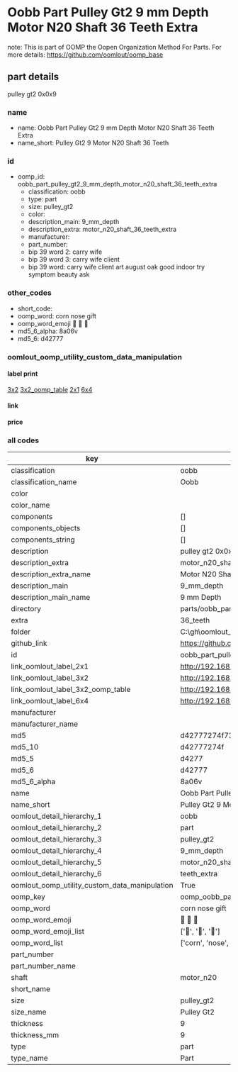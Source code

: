 # Oobb Part Pulley Gt2 9 mm Depth Motor N20 Shaft 36 Teeth Extra  

note: This is part of OOMP the Oopen Organization Method For Parts. For more details: https://github.com/oomlout/oomp_base

##  part details
  



pulley gt2 0x0x9



### name
* name: Oobb Part Pulley Gt2 9 mm Depth Motor N20 Shaft 36 Teeth Extra
* name_short: Pulley Gt2 9 Motor N20 Shaft 36 Teeth
### id
* oomp_id: oobb_part_pulley_gt2_9_mm_depth_motor_n20_shaft_36_teeth_extra
  * classification: oobb
  * type: part
  * size: pulley_gt2
  * color: 
  * description_main: 9_mm_depth
  * description_extra: motor_n20_shaft_36_teeth_extra
  * manufacturer: 
  * part_number: 
  * bip 39 word 2: carry wife
  * bip 39 word 3: carry wife client
  * bip 39 word: carry wife client art august oak good indoor try symptom beauty ask

### other_codes
* short_code: 
* oomp_word: corn nose gift
* oomp_word_emoji :corn: :nose: :gift:
* md5_6_alpha: 8a06v
* md5_6: d42777






### oomlout_oomp_utility_custom_data_manipulation
#### label print
[3x2](http://192.168.1.245:1112/?label=oomp%208a06v)
[3x2_oomp_table](http://192.168.1.108:1112/?label=oomp%208a06v)
[2x1](http://192.168.1.242:1112/?label=oomp%208a06v)
[6x4](http://192.168.1.55:1112/?label=oomp%208a06v)    

#### link

                              

#### price







### all codes 
| key | value |  
| --- | --- |  
| classification | oobb |  
| classification_name | Oobb |  
| color |  |  
| color_name |  |  
| components | [] |  
| components_objects | [] |  
| components_string | [] |  
| description | pulley gt2 0x0x9 |  
| description_extra | motor_n20_shaft_36_teeth_extra |  
| description_extra_name | Motor N20 Shaft 36 Teeth Extra |  
| description_main | 9_mm_depth |  
| description_main_name | 9 mm Depth |  
| directory | parts/oobb_part_pulley_gt2_9_mm_depth_motor_n20_shaft_36_teeth_extra |  
| extra | 36_teeth |  
| folder | C:\gh\oomlout_oobb_version_4_generated_parts\things\oobb_part_pulley_gt2_9_mm_depth_motor_n20_shaft_36_teeth_extra |  
| github_link | https://github.com/oomlout/oomlout_oomp_part_src/tree/main/parts/oobb_part_pulley_gt2_9_mm_depth_motor_n20_shaft_36_teeth_extra |  
| id | oobb_part_pulley_gt2_9_mm_depth_motor_n20_shaft_36_teeth_extra |  
| link_oomlout_label_2x1 | http://192.168.1.242:1112/?label=oomp%208a06v |  
| link_oomlout_label_3x2 | http://192.168.1.245:1112/?label=oomp%208a06v |  
| link_oomlout_label_3x2_oomp_table | http://192.168.1.108:1112/?label=oomp%208a06v |  
| link_oomlout_label_6x4 | http://192.168.1.55:1112/?label=oomp%208a06v |  
| manufacturer |  |  
| manufacturer_name |  |  
| md5 | d42777274f730c8e5f0790cc55beb917 |  
| md5_10 | d42777274f |  
| md5_5 | d4277 |  
| md5_6 | d42777 |  
| md5_6_alpha | 8a06v |  
| name | Oobb Part Pulley Gt2 9 mm Depth Motor N20 Shaft 36 Teeth Extra |  
| name_short | Pulley Gt2 9 Motor N20 Shaft 36 Teeth |  
| oomlout_detail_hierarchy_1 | oobb |  
| oomlout_detail_hierarchy_2 | part |  
| oomlout_detail_hierarchy_3 | pulley_gt2 |  
| oomlout_detail_hierarchy_4 | 9_mm_depth |  
| oomlout_detail_hierarchy_5 | motor_n20_shaft_36 |  
| oomlout_detail_hierarchy_6 | teeth_extra |  
| oomlout_oomp_utility_custom_data_manipulation | True |  
| oomp_key | oomp_oobb_part_pulley_gt2_9_mm_depth_motor_n20_shaft_36_teeth_extra |  
| oomp_word | corn nose gift |  
| oomp_word_emoji | :corn: :nose: :gift: |  
| oomp_word_emoji_list | [':corn:', ':nose:', ':gift:'] |  
| oomp_word_list | ['corn', 'nose', 'gift'] |  
| part_number |  |  
| part_number_name |  |  
| shaft | motor_n20 |  
| short_name |  |  
| size | pulley_gt2 |  
| size_name | Pulley Gt2 |  
| thickness | 9 |  
| thickness_mm | 9 |  
| type | part |  
| type_name | Part |  
